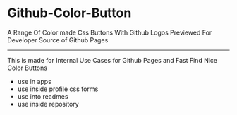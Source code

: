 # Github-Color-Button
A Range Of Color made Css Buttons With Github Logos Previewed For Developer Source of Github Pages

----------


This is made for Internal Use Cases for Github Pages and Fast Find Nice Color Buttons
- use in apps
- use inside profile css forms
- use into readmes
- use inside repository
